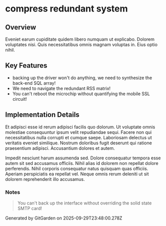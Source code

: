 # compress redundant system

## Overview
Eveniet earum cupiditate quidem libero numquam ut explicabo. Dolorem voluptates nisi. Quis necessitatibus omnis magnam voluptas in. Eius optio nihil.

## Key Features
- backing up the driver won't do anything, we need to synthesize the back-end SQL array!
- We need to navigate the redundant RSS matrix!
- You can't reboot the microchip without quantifying the mobile SSL circuit!

## Implementation Details
Et adipisci esse id rerum adipisci facilis quo dolorum. Ut voluptate omnis molestiae consequuntur ipsum velit repudiandae sequi. Facere non qui necessitatibus nulla corrupti et cumque saepe. Laboriosam delectus ut veritatis eveniet similique. Nostrum doloribus fugit deserunt qui ratione praesentium adipisci. Accusantium dolores et autem.
 Impedit nesciunt harum assumenda sed. Dolore consequatur tempora esse autem sit sed accusamus officiis. Nihil alias id dolorem non repellat dolore perferendis. Nihil corporis consequatur natus quisquam quas officiis. Aperiam perspiciatis ea repellat vel. Neque omnis rerum deleniti ut sit dolorem reprehenderit illo accusamus.

### Notes
> You can't back up the interface without overriding the solid state SMTP card!

Generated by GitGarden on 2025-09-29T23:48:00.278Z